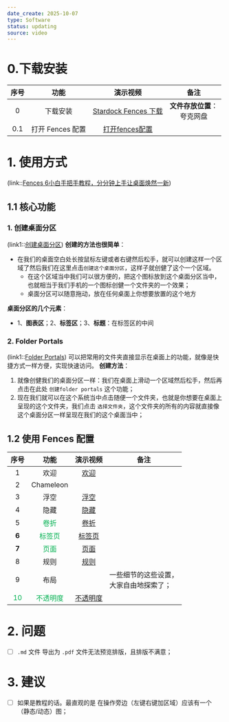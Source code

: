 ```yaml
---
date_create: 2025-10-07
type: Software
status: updating
source: video
---
```


# 0.下载安装
| 序号  |      功能      |                               演示视频                                |         备注          |
| :-: | :----------: | :---------------------------------------------------------------: | :-----------------: |
|  0  |     下载安装     | [Stardock Fences 下载](https://www.bilibili.com/video/BV1iMudzoEaY) | **文件存放位置**：<br>夸克网盘 |
| 0.1 | 打开 Fences 配置 | [打开fences配置](https://www.bilibili.com/video/BV1zheizqEX2?t=201.3) |                     |
# 1. 使用方式
(link::[Fences 6小白手把手教程，分分钟上手让桌面焕然一新](https://www.bilibili.com/video/BV1zheizqEX2/?spm_id_from=333.1391.0.0&vd_source=aef73766b941d8e52cb9a97d24ea42a2))
## 1.1 核心功能
### 1. 创建桌面分区
(link1::[创建桌面分区](https://www.bilibili.com/video/BV1zheizqEX2?t=269.6))
**创建的方法也很简单**：
- 在我们的桌面空白处长按鼠标左键或者右键然后松手，就可以创建这样一个区域了然后我们在这里点击`创建这个桌面分区`，这样子就创健了这个一个区域。
	- 在这个区域当中我们可以很方便的，把这个图标放到这个桌面分区当中，也就相当于我们手机的一个图标创健一个文件夹的一个效果；
	- 桌面分区可以随意拖动，放在任何桌面上你想要放置的这个地方

**桌面分区的几个元素**：
- 1、**图表区**；2、**标签区**；3、**标题**：在标签区的中间
### 2. Folder Portals
(link1::[Folder Portals](https://www.bilibili.com/video/BV1zheizqEX2?t=346.6))
可以把常用的文件夹直接显示在桌面上的功能，就像是快捷方式一样方便，实现快速访问。
**创建方法**：
1. 就像创健我们的桌面分区一样：我们在桌面上滑动一个区域然后松手，然后再点击在此处 `创建folder portals` 这个功能；
2. 现在我们就可以在这个系统当中点击随便一个文件夹，也就是你想要在桌面上呈现的这个文件夹，我们点击 `选择文件夹`，这个文件夹的所有的内容就直接像这个桌面分区一样呈现在我们的这个桌面当中；
## 1.2 使用 Fences 配置
|               序号                |                功能                 |                            演示视频                             | 备注                      |
| :-----------------------------: | :-------------------------------: | :---------------------------------------------------------: | ----------------------- |
|                1                |                欢迎                 |  [欢迎](https://www.bilibili.com/video/BV1zheizqEX2?t=213.0)  |                         |
|                2                |             Chameleon             |                                                             |                         |
|                3                |                浮空                 |  [浮空](https://www.bilibili.com/video/BV1zheizqEX2?t=443.2)  |                         |
|                4                |                隐藏                 |  [隐藏](https://www.bilibili.com/video/BV1zheizqEX2?t=488.3)  |                         |
|                5                |  <font color="#00b050">卷折</font>  |  [卷折](https://www.bilibili.com/video/BV1zheizqEX2?t=523.8)  |                         |
|              **6**              | <font color="#00b050">标签页</font>  | [标签页](https://www.bilibili.com/video/BV1zheizqEX2?t=570.6)  |                         |
|              **7**              |  <font color="#00b050">页面</font>  |  [页面](https://www.bilibili.com/video/BV1zheizqEX2?t=614.8)  |                         |
|                8                |                规则                 |  [规则](https://www.bilibili.com/video/BV1zheizqEX2?t=636.6)  |                         |
|                9                |                布局                 |                                                             | 一些细节的这些设置，<br>大家自由地探索了； |
| <font color="#00b050">10</font> | <font color="#00b050">不透明度</font> | [不透明度](https://www.bilibili.com/video/BV1zheizqEX2?t=713.9) |                         |
# 2. 问题
- [ ] `.md` 文件 导出为 `.pdf` 文件无法预览排版，且排版不满意；
# 3. 建议
- [ ] 如果是教程的话。最直观的是 在操作旁边（左键右键加区域）应该有一个  （静态/动态）图；